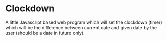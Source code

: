# Clockdown
A little Javascript based web program which will set the clockdown (timer) which will be the difference between current date and given date by the user (should be a date in future only). 
